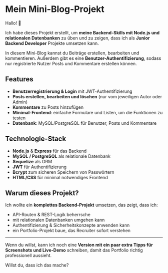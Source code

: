 # Mein Mini-Blog-Projekt

Hallo! 👋  

Ich habe dieses Projekt erstellt, um **meine Backend-Skills mit Node.js und relationalen Datenbanken** zu üben und zu zeigen, dass ich als **Junior Backend Developer** Projekte umsetzen kann.  

In diesem Mini-Blog kannst du Beiträge erstellen, bearbeiten und kommentieren. Außerdem gibt es eine **Benutzer-Authentifizierung**, sodass nur registrierte Nutzer Posts und Kommentare erstellen können.  

## Features

- **Benutzerregistrierung & Login** mit JWT-Authentifizierung  
- **Posts erstellen, bearbeiten und löschen** (nur vom jeweiligen Autor oder Admin)  
- **Kommentare** zu Posts hinzufügen  
- **Minimal-Frontend**: einfache Formulare und Listen, um die Funktionen zu testen  
- **Datenbank**: MySQL/PostgreSQL für Benutzer, Posts und Kommentare  

## Technologie-Stack

- **Node.js** & **Express** für das Backend  
- **MySQL / PostgreSQL** als relationale Datenbank  
- **Sequelize** als ORM  
- **JWT** für Authentifizierung  
- **Bcrypt** zum sicheren Speichern von Passwörtern  
- **HTML/CSS** für minimal notwendiges Frontend  

## Warum dieses Projekt?

Ich wollte ein **komplettes Backend-Projekt** umsetzen, das zeigt, dass ich:  

- API-Routen & REST-Logik beherrsche  
- mit relationalen Datenbanken umgehen kann  
- Authentifizierung & Sicherheitskonzepte anwenden kann  
- ein Portfolio-Projekt baue, das Recruiter sofort verstehen  

---

Wenn du willst, kann ich noch eine **Version mit ein paar extra Tipps für Screenshots und Live-Demo** schreiben, damit das Portfolio richtig professionell aussieht.  

Willst du, dass ich das mache?
